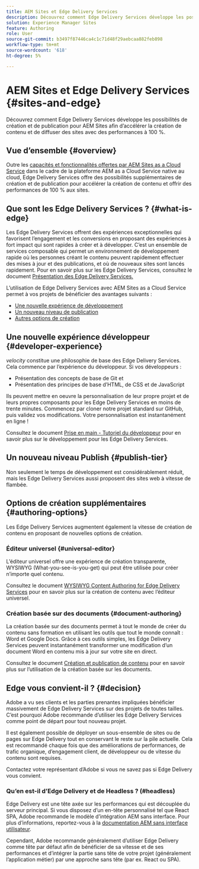 ```yaml
---
title: AEM Sites et Edge Delivery Services
description: Découvrez comment Edge Delivery Services développe les possibilités de création et de publication pour AEM Sites afin d’accélérer la création de contenu et de diffuser des sites avec des performances à 100 %.
solution: Experience Manager Sites
feature: Authoring
role: User
source-git-commit: b3497f87446ca4c1c71d48f29aebcaa882feb898
workflow-type: tm+mt
source-wordcount: '618'
ht-degree: 5%

---
```



# AEM Sites et Edge Delivery Services {#sites-and-edge}

Découvrez comment Edge Delivery Services développe les possibilités de création et de publication pour AEM Sites afin d’accélérer la création de contenu et de diffuser des sites avec des performances à 100 %.

## Vue d’ensemble {#overview}

Outre les [capacités et fonctionnalités offertes par AEM Sites as a Cloud Service](/help/sites-cloud/sites-cloud-changes.md) dans le cadre de la plateforme AEM as a Cloud Service native au cloud, Edge Delivery Services offre des possibilités supplémentaires de création et de publication pour accélérer la création de contenu et offrir des performances de 100 % aux sites.

## Que sont les Edge Delivery Services ? {#what-is-edge}

Les Edge Delivery Services offrent des expériences exceptionnelles qui favorisent l’engagement et les conversions en proposant des expériences à fort impact qui sont rapides à créer et à développer. C’est un ensemble de services composable qui permet un environnement de développement rapide où les personnes créant le contenu peuvent rapidement effectuer des mises à jour et des publications, et où de nouveaux sites sont lancés rapidement. Pour en savoir plus sur les Edge Delivery Services, consultez le document [Présentation des Edge Delivery Services.](/help/edge/overview.md)

L’utilisation de Edge Delivery Services avec AEM Sites as a Cloud Service permet à vos projets de bénéficier des avantages suivants :

* [Une nouvelle expérience de développement](#developer-experience)
* [Un nouveau niveau de publication](#publish-tier)
* [Autres options de création](#authoring-options)

## Une nouvelle expérience développeur {#developer-experience}

*velocity* constitue une philosophie de base des Edge Delivery Services. Cela commence par l’expérience du développeur. Si vos développeurs :

* Présentation des concepts de base de Git et
* Présentation des principes de base d’HTML, de CSS et de JavaScript

Ils peuvent mettre en oeuvre la personnalisation de leur propre projet et de leurs propres composants pour les Edge Delivery Services en moins de trente minutes. Commencez par cloner notre projet standard sur GitHub, puis validez vos modifications. Votre personnalisation est instantanément en ligne !

Consultez le document [Prise en main - Tutoriel du développeur](https://www.aem.live/developer/tutorial) pour en savoir plus sur le développement pour les Edge Delivery Services.

## Un nouveau niveau Publish {#publish-tier}

Non seulement le temps de développement est considérablement réduit, mais les Edge Delivery Services aussi proposent des sites web à vitesse de flambée.

## Options de création supplémentaires {#authoring-options}

Les Edge Delivery Services augmentent également la vitesse de création de contenu en proposant de nouvelles options de création.

### Éditeur universel {#universal-editor}

L’éditeur universel offre une expérience de création transparente, WYSIWYG (What-you-see-is-you-get) qui peut être utilisée pour créer n’importe quel contenu.

Consultez le document [WYSIWYG Content Authoring for Edge Delivery Services](/help/edge/wysiwyg-authoring/authoring.md) pour en savoir plus sur la création de contenu avec l’éditeur universel.

### Création basée sur des documents {#document-authoring}

La création basée sur des documents permet à tout le monde de créer du contenu sans formation en utilisant les outils que tout le monde connaît : Word et Google Docs. Grâce à ces outils simples, les Edge Delivery Services peuvent instantanément transformer une modification d’un document Word en contenu mis à jour sur votre site en direct.

Consultez le document [Création et publication de contenu](https://www.aem.live/docs/authoring) pour en savoir plus sur l’utilisation de la création basée sur les documents.

## Edge vous convient-il ? {#decision}

Adobe a vu ses clients et les parties prenantes impliquées bénéficier massivement de Edge Delivery Services sur des projets de toutes tailles. C’est pourquoi Adobe recommande d’utiliser les Edge Delivery Services comme point de départ pour tout nouveau projet.

Il est également possible de déployer un sous-ensemble de sites ou de pages sur Edge Delivery tout en conservant le reste sur la pile actuelle. Cela est recommandé chaque fois que des améliorations de performances, de trafic organique, d’engagement client, de développeur ou de vitesse du contenu sont requises.

Contactez votre représentant d’Adobe si vous ne savez pas si Edge Delivery vous convient.

### Qu’en est-il d’Edge Delivery et de Headless ? (#headless)

Edge Delivery est une tête axée sur les performances qui est découplée du serveur principal. Si vous disposez d’un en-tête personnalisé tel que React SPA, Adobe recommande le modèle d’intégration AEM sans interface. Pour plus d’informations, reportez-vous à la [documentation AEM sans interface utilisateur](/help/headless/introduction.md).

Cependant, Adobe recommande généralement d’utiliser Edge Delivery comme tête par défaut afin de bénéficier de sa vitesse et de ses performances et d’intégrer la partie sans tête de votre projet (généralement l’application métier) par une approche sans tête (par ex. React ou SPA).
